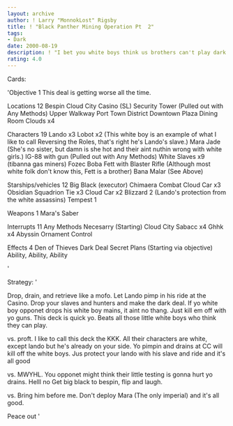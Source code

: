 ```yaml
---
layout: archive
author: ! Larry "MonnokLost" Rigsby
title: ! "Black Panther Mining Operation Pt  2"
tags:
- Dark
date: 2000-08-19
description: ! "I bet you white boys think us brothers can't play dark. Wrong We is the dark side foo"
rating: 4.0
---
```

Cards: 

'Objective 1
This deal is getting worse all the time.

Locations 12
Bespin
Cloud City
Casino (SL)
Security Tower (Pulled out with Any Methods)
Upper Walkway
Port Town District
Downtown Plaza
Dining Room
Clouds x4

Characters 19
Lando x3
Lobot x2 (This white boy is an example of what I like to call Reversing the Roles, that's right he's Lando's slave.)
Mara Jade (She's no sister, but damn is she hot and their aint nuthin wrong with white girls.)
IG-88 with gun (Pulled out with Any Methods)
White Slaves x9 (tibanna gas miners)
Fozec
Boba Fett with Blaster Rifle (Although most white folk don't know this, Fett is a brother)
Bana Malar (See Above)

Starships/vehicles 12
Big Black (executor)
Chimaera
Combat Cloud Car x3
Obsidian Squadrion Tie x3
Cloud Car x2
Blizzard 2 (Lando's protection from the white assassins)
Tempest 1

Weapons 1
Mara's Saber

Interrupts 11
Any Methods Necesarry (Starting)
Cloud City Sabacc x4
Ghhk x4
Abyssin Ornament
Control


Effects 4
Den of Thieves
Dark Deal
Secret Plans (Starting via objective)
Ability, Ability, Ability

'

Strategy: '

Drop, drain, and retrieve like a mofo. Let Lando pimp in his ride at the Casino. Drop your slaves and hunters and make the dark deal. If yo white boy opponet drops his white boy mains, it aint no thang. Just kill em off with yo guns. This deck is quick yo. Beats all those little white boys who think they can play.

vs. proft. I like to call this deck the KKK. All their characters are white, except lando but he's already on your side. Yo pimpin and drains at CC will  kill off the white boys. Jus protect your lando with his slave and ride and it's all good

vs. MWYHL. You opponet might think  their little testing is gonna hurt yo drains. Helll no Get big black to bespin, flip and laugh.

vs. Bring him before me. Don't deploy Mara (The only imperial) and it's all good.

Peace out '